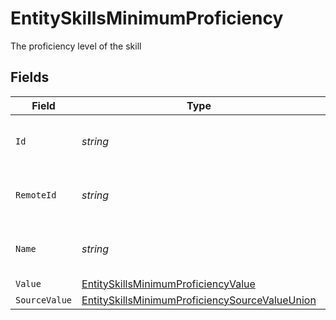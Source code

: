 # EntitySkillsMinimumProficiency

The proficiency level of the skill


## Fields

| Field                                                                                                                       | Type                                                                                                                        | Required                                                                                                                    | Description                                                                                                                 | Example                                                                                                                     |
| --------------------------------------------------------------------------------------------------------------------------- | --------------------------------------------------------------------------------------------------------------------------- | --------------------------------------------------------------------------------------------------------------------------- | --------------------------------------------------------------------------------------------------------------------------- | --------------------------------------------------------------------------------------------------------------------------- |
| `Id`                                                                                                                        | *string*                                                                                                                    | :heavy_minus_sign:                                                                                                          | Unique identifier                                                                                                           | 8187e5da-dc77-475e-9949-af0f1fa4e4e3                                                                                        |
| `RemoteId`                                                                                                                  | *string*                                                                                                                    | :heavy_minus_sign:                                                                                                          | Provider's unique identifier                                                                                                | 8187e5da-dc77-475e-9949-af0f1fa4e4e3                                                                                        |
| `Name`                                                                                                                      | *string*                                                                                                                    | :heavy_minus_sign:                                                                                                          | The name associated with this proficiency                                                                                   | Expert                                                                                                                      |
| `Value`                                                                                                                     | [EntitySkillsMinimumProficiencyValue](../../Models/Components/EntitySkillsMinimumProficiencyValue.md)                       | :heavy_minus_sign:                                                                                                          | N/A                                                                                                                         |                                                                                                                             |
| `SourceValue`                                                                                                               | [EntitySkillsMinimumProficiencySourceValueUnion](../../Models/Components/EntitySkillsMinimumProficiencySourceValueUnion.md) | :heavy_minus_sign:                                                                                                          | N/A                                                                                                                         |                                                                                                                             |